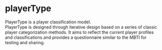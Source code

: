 # playerType
PlayerType is a player classification model.<br>
PlayerType is designed through iterative design based on a series of classic player categorization methods. It aims to reflect the current player profiles and classifications and provides a questionnaire similar to the MBTI for testing and sharing.
